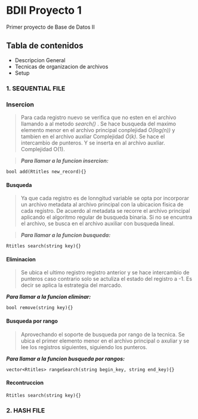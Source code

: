# **BDII Proyecto 1** #
Primer proyecto de Base de Datos II

## **Tabla de contenidos**
* Descripcion General
* Tecnicas de organizacion de archivos
* Setup

### **1. SEQUENTIAL FILE**

### **Insercion**
> Para cada registro nuevo se verifica que no esten en el archivo llamando a al metodo *search()* . Se hace busqueda del maximo elemento menor en el archivo principal conplejidad *O(log(n))* y tambien en el archivo auxliar Complejidad *O(k)*. Se hace el intercambio de punteros. Y se inserta en al archivo auxliar. Complejidad O(1).

> _**Para llamar a la funcion insercion:**_
```
bool add(Rtitles new_record){}
```


#### **Busqueda**
>Ya que cada registro es de lonngitud variable se opta por incorporar un archivo metadata al archivo principal con la ubicacion fisica de cada registro. De acuerdo al metadata se recorre el archivo principal aplicando el algoritmo regular de busqueda binaria. Si no se encuntra el archivo, se busca en el archivo auxiliar con busqueda lineal.

>_**Para llamar a la funcion busqueda:**_
```
Rtitles search(string key){}
```


#### **Eliminacion**
>Se ubica el ultimo registro registro anterior y se hace intercambio de punteros caso contrario solo se actuliza el estado del registro a -1. Es decir se aplica la estrategia del marcado.

_**Para llamar a la funcion eliminar:**_
```
bool remove(string key){}
```

#### **Busqueda por rango**
> Aprovechando el soporte de busqueda por rango de la tecnica. Se ubica el primer elemento menor en el archivo principal o axuliar y se lee los registros siguientes, siguiendo los punteros.


_**Para llamar a la funcion busqueda por rangos:**_
```
vector<Rtitles> rangeSearch(string begin_key, string end_key){}
```


#### **Recontruccion**
```
Rtitles search(string key){}
```


### **2. HASH FILE**

